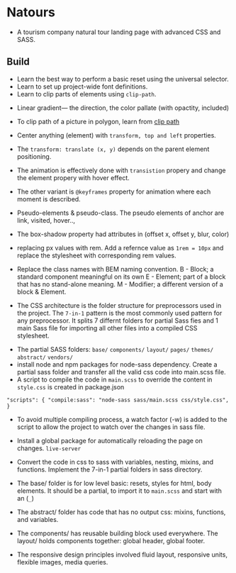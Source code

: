 # Natours

- A tourism company natural tour landing page with advanced CSS and SASS.

## Build

- Learn the best way to perform a basic reset using the universal selector.
- Learn to set up project-wide font definitions.
- Learn to clip parts of elements using `clip-path`.

* Linear gradient— the direction, the color pallate (with opactity, included)

- To clip path of a picture in polygon, learn from [clip path](https://bennettfeely.com/clippy/)
- Center anything (element) with `transform, top and left` properties.
- The `transform: translate (x, y)` depends on the parent element positioning.
- The animation is effectively done with `transistion` propery and change the element propery with hover effect.
- The other variant is `@keyframes` property for animation where each moment is described.

- Pseudo-elements & pseudo-class.
  The pseudo elements of anchor are link, visited, hover..,
- The box-shadow property had attributes in (offset x, offset y, blur, color)

- replacing px values with rem. Add a refernce value as `1rem = 10px` and replace the stylesheet with corresponding rem values.
- Replace the class names with BEM naming convention.
  B - Block; a standard component meaningful on its own
  E - Element; part of a block that has no stand-alone meaning.
  M - Modifier; a different version of a block & Element.

* The CSS architecture is the folder structure for preprocessors used in the project. The `7-in-1` pattern is the most commonly used pattern for any preprocessor. It splits 7 differnt folders for partial Sass fies and 1 main Sass file for importing all other files into a compiled CSS stylesheet.

- The partial SASS folders: `base/` `components/` `layout/` `pages/` `themes/` `abstract/` `vendors/`
- install node and npm packages for node-sass dependency. Create a partial sass folder and transfer all the valid css code into main.scss file.
- A script to compile the code in `main.scss` to override the content in `style.css` is created in package.json

`"scripts": { "compile:sass": "node-sass sass/main.scss css/style.css", }`

- To avoid multiple compiling process, a watch factor (-w) is added to the script to allow the project to watch over the changes in sass file.
- Install a global package for automatically reloading the page on changes. `live-server`

- Convert the code in css to sass with variables, nesting, mixins, and functions. Implement the 7-in-1 partial folders in sass directory.
- The base/ folder is for low level basic: resets, styles for html, body elements. It should be a partial, to import it to `main.scss` and start with an (`_`)
- The abstract/ folder has code that has no output css: mixins, functions, and variables.
- The components/ has reusable building block used everywhere. The layout/ holds components together: global header, global footer.

- The responsive design principles involved fluid layout, responsive units, flexible images, media queries.
